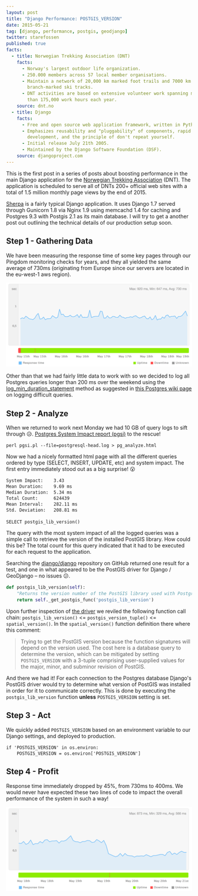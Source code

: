 ```yaml
---
layout: post
title: "Django Performance: POSTGIS_VERSION"
date: 2015-05-21
tag: [django, performance, postgis, geodjango]
twitter: starefossen
published: true
facts:
  - title: Norwegian Trekking Association (DNT)
    facts:
      - Norway's largest outdoor life organization.
      - 250.000 members across 57 local member organisations.
      - Maintain a network of 20,000 km marked foot trails and 7000 km of
        branch-marked ski tracks.
      - DNT activities are based on extensive volunteer work spanning more
        than 175,000 work hours each year.
    source: dnt.no
  - title: Django
    facts:
      - Free and open source web application framework, written in Python.
      - Emphasizes reusability and "pluggability" of components, rapid
        development, and the principle of don't repeat yourself.
      - Initial release July 21th 2005.
      - Maintained by the Django Software Foundation (DSF).
    source: djangoproject.com
---
```


This is the first post in a series of posts about boosting performance in the
main Django application for the [Norwegian Trekking
Association](http://english.turistforeningen.no) (DNT).  The application is
scheduled to serve all of DNTs 200+ official web sites with a total of 1.5
million monthly page views by the end of 2015.

<!--more-->

[Sherpa](https://github.com/turistforeningen/sherpa) is a fairly typical Django
application.  It uses Django 1.7 served through Gunicorn 1.8 via Nginx 1.9 using
memcachd 1.4 for caching and Postgres 9.3 with Postgis 2.1 as its main database.
I will try to get a another post out outlining the technical details of our
production setup soon.

## Step 1 - Gathering Data

We have been measuring the response time of some key pages through our Pingdom
monitoring checks for years, and they all yielded the same average of 730ms
(originating from Europe since our servers are located in the eu-west-1 aws
region).

![Pre Response Time](/uploads/2015/05/21/response_pre.png "Pre Response Time")

Other than that we had fairly little data to work with so we decided to log all
Postgres queries longer than 200 ms over the weekend using the [
log\_min\_duration\_statement](http://www.postgresql.org/docs/current/static/runtime-config-logging.html#GUC-LOG-STATEMENT)
method as suggested in [this Postgres wiki
page](https://wiki.postgresql.org/wiki/Logging_Difficult_Queries) on logging
difficult queries.

## Step 2 - Analyze

When we returned to work next Monday we had 10 GB of query logs to sift through
😥.  [Postgres System Impact report (pgsi)](https://bucardo.org/wiki/Pgsi) to the
rescue!

```
perl pgsi.pl --file=postgresql-head.log > pg_analyze.html
```

Now we had a nicely formatted html page with all the different queries ordered
by type (SELECT, INSERT, UPDATE, etc) and system impact.  The first entry
immediately stood out as a big surprise! 😮

```
System Impact:    3.43
Mean Duration:    9.69 ms
Median Duration:  5.34 ms
Total Count:      624439
Mean Interval:    282.11 ms
Std. Deviation:   208.81 ms

SELECT postgis_lib_version()
```

The query with the most system impact of all the logged queries was a simple
call to retrieve the version of the installed PostGIS library.  How could this
be? The total count for this query indicated that it had to be executed for each
request to the application.

Searching the [django/django](https://github.com/django/django) repository on
GitHub returned one result for a test, and one in what appeared to be the
PostGIS driver for Django / GeoDjango – no issues 😕.

```python
def postgis_lib_version(self):
    "Returns the version number of the PostGIS library used with PostgreSQL."
    return self._get_postgis_func('postgis_lib_version')
```

Upon further inspection of [the
driver](https://github.com/django/django/blob/master/django/contrib/gis/db/backends/postgis/operations.py#L297)
we reviled the following function call chain: `postgis_lib_version()` <=
`postgis_version_tuple()` <= `spatial_version()`.  In the `spatial_version()`
function definition there where this comment:

> Trying to get the PostGIS version because the function signatures will depend
> on the version used.  The cost here is a database query to determine the
> version, which can be mitigated by setting `POSTGIS_VERSION` with a 3-tuple
> comprising user-supplied values for the major, minor, and subminor revision of
> PostGIS.

And there we had it! For each connection to the Postgres database Django's
PostGIS driver would try to determine what version of PostGIS was installed in
order for it to communicate correctly.  This is done by executing the
`postgis_lib_version` function **unless** `POSTGIS_VERSION` setting is set.

## Step 3 - Act

We quickly added `POSTGIS_VERSION` based on an environment variable to our
Django settings, and deployed to production.

```
if 'POSTGIS_VERSION' in os.environ:
    POSTGIS_VERSION = os.environ['POSTGIS_VERSION']
```

## Step 4 - Profit

Response time immediately dropped by 45%, from 730ms to 400ms. We would never
have expected these two lines of code to impact the overall performance of the
system in such a way!

![Post Response Time](/uploads/2015/05/21/response_post.png "Post Response Time")
